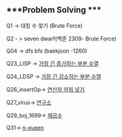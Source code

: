 
***Problem Solving ***
---
Q1 -> 대칭 수 찾기 (Brute Force)

Q2 - > seven dwarf(백준 2309- Brute Force)

Q04 -> dfs bfs (baekjoon -1260)

Q23_LISP -> [가장 긴 증가하는 부분 수열 ](./Q23_LIPS/11055.pdf) 

Q24_LDSP -> [가장 긴 감소하는 부분 수열](./Q24_LDPS/11722.pdf) 

Q26_insertOp-> [연산자 끼워 넣기](./Q26_insertOp/14888.pdf) 

Q27_virus-> [연구소](./Q27_virus/14502번.pdf)
 
Q29_boj_1699-> [제곱수](./Q29_boj_1699/1699.pdf) 

Q31-> [n-queen](./Q31/9663.pdf) 
